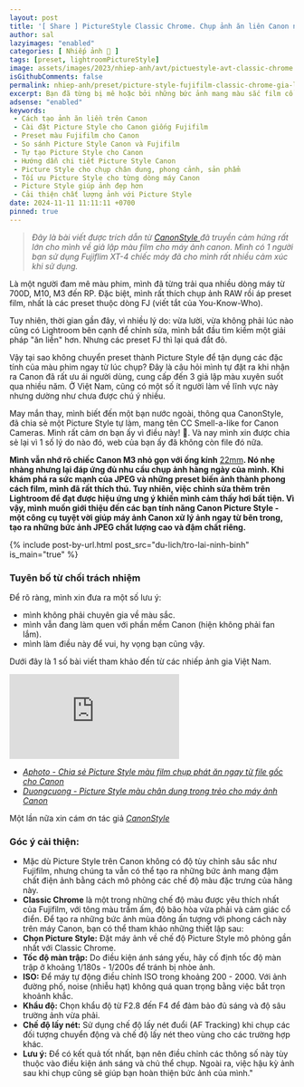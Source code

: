 ```yaml
---
layout: post
title: '[ Share ] PictureStyle Classic Chrome. Chụp ảnh ăn liên Canon như FujiFlim | Tải miễn phí'
author: sal
lazyimages: "enabled"
categories: [ Nhiếp ảnh 📸 ]
tags: [preset, lightroomPictureStyle]
image: assets/images/2023/nhiep-anh/avt/pictuestyle-avt-classic-chrome.webp
isGithubComments: false
permalink: nhiep-anh/preset/picture-style-fujifilm-classic-chrome-gia-lap-mau-phim-tren-canon
excerpt: Bạn đã từng bị mê hoặc bởi những bức ảnh mang màu sắc film cổ điển, trầm lắng và sâu lắng của máy ảnh Fujifilm? Giờ đây, bạn muốn tái tạo vẻ đẹp ấy trên chiếc Canon thân yêu của mình? Hãy cùng khám phá cách tạo ra những bức ảnh mang phong cách "Fuji-fied" ngay trên máy ảnh Canon thông qua việc tùy chỉnh Picture Style.
adsense: "enabled"
keywords:
 - Cách tạo ảnh ăn liền trên Canon
 - Cài đặt Picture Style cho Canon giống Fujifilm
 - Preset màu Fujifilm cho Canon
 - So sánh Picture Style Canon và Fujifilm
 - Tự tạo Picture Style cho Canon
 - Hướng dẫn chi tiết Picture Style Canon
 - Picture Style cho chụp chân dung, phong cảnh, sản phẩm
 - Tối ưu Picture Style cho từng dòng máy Canon
 - Picture Style giúp ảnh đẹp hơn
 - Cải thiện chất lượng ảnh với Picture Style
date: 2024-11-11 11:11:11 +0700
pinned: true
---
```


> _Đây là bài viết được trích dẫn từ_ [_CanonStyle_ ](https://www.canonstyle.com/blog/canassic-chrome-1/) _đã truyền cảm hứng rất lớn cho mình về giả lập màu film cho máy ảnh canon. Mình có 1 người bạn sử dụng Fujiflim XT-4 chiếc máy đã cho mình rất nhiều cảm xúc khi sử dụng._


Là một người đam mê màu phim, mình đã từng trải qua nhiều dòng máy từ 700D, M10, M3 đến RP. Đặc biệt, mình rất thích chụp ảnh RAW rồi áp preset film, nhất là các preset thuộc dòng FJ (viết tắt của You-Know-Who).

Tuy nhiên, thời gian gần đây, vì nhiều lý do: vừa lười, vừa không phải lúc nào cũng có Lightroom bên cạnh để chỉnh sửa, mình bắt đầu tìm kiếm một giải pháp "ăn liền" hơn. Nhưng các preset FJ thì lại quá đắt đỏ.

Vậy tại sao không chuyển preset thành Picture Style để tận dụng các đặc tính của màu phim ngay từ lúc chụp? Đây là câu hỏi mình tự đặt ra khi nhận ra Canon đã rất ưu ái người dùng, cung cấp đến 3 giả lập màu xuyên suốt qua nhiều năm. Ở Việt Nam, cũng có một số ít người làm về lĩnh vực này nhưng dường như chưa được chú ý nhiều.

May mắn thay, mình biết đến một bạn nước ngoài, thông qua CanonStyle, đã chia sẻ một Picture Style tự làm, mang tên CC Smell-a-like for Canon Cameras. Mình rất cảm ơn bạn ấy vì điều này! 🌟. Và nay mình xin được chia sẻ lại vì 1 số lý do nào đó, web của bạn ấy đã không còn file đó nữa.

**Mình vẫn nhớ rõ chiếc Canon M3 nhỏ gọn với ống kính** [22mm](https://anhhangxom.xyz/nhiep-anh/reviews/danh-gia-canon-ef-m-22mm-f2-ong-ke-bi-lang-quen)**. Nó nhẹ nhàng nhưng lại đáp ứng đủ nhu cầu chụp ảnh hàng ngày của mình. Khi khám phá ra sức mạnh của JPEG và những preset biến ảnh thành phong cách film, mình đã rất thích thú. Tuy nhiên, việc chỉnh sửa thêm trên Lightroom để đạt được hiệu ứng ưng ý khiến mình cảm thấy hơi bất tiện. Vì vậy, mình muốn giới thiệu đến các bạn tính năng Canon Picture Style - một công cụ tuyệt vời giúp máy ảnh Canon xử lý ảnh ngay từ bên trong, tạo ra những bức ảnh JPEG chất lượng cao và đậm chất riêng.**

{% include post-by-url.html post_src="du-lich/tro-lai-ninh-binh" is_main="true" %}

### **Tuyên bố từ chối trách nhiệm**

Để rõ ràng, mình xin đưa ra một số lưu ý:

*   mình không phải chuyên gia về màu sắc.
*   mình vẫn đang làm quen với phần mềm Canon (hiện không phải fan lắm).
*   mình làm điều này để vui, hy vọng bạn cũng vậy.

Dưới đây là 1 số bài viết tham khảo đến từ các nhiếp ảnh gia Việt Nam.


<div class="video-container">
<iframe src="https://www.youtube.com/embed/l1RndPxf9tA" title="Picture Style màu trong trẻo VIP cho canon, chụp phát ăn ngay từ file gốc JPG" frameborder="0" allow="accelerometer; autoplay; clipboard-write; encrypted-media; gyroscope; picture-in-picture; web-share" referrerpolicy="strict-origin-when-cross-origin" allowfullscreen></iframe></div>

*   [_Aphoto - Chia sẻ Picture Style màu film chụp phát ăn ngay từ file gốc cho Canon_](https://aphoto.vn/chia-se-picture-style-mau-film-chup-phat-an-ngay-tu-file-goc-cho-canon/)
*   [_Duongcuong -  Picture Style màu chân dung trong trẻo cho máy ảnh Canon_](https://duongcuong.com/picture-style-mau-chan-dung-trong-treo-cho-may-anh-canon/)

<style>
table{border-collapse:collapse;border-spacing:0;margin:0 auto;width:700px}table td,table th{border:1px solid #ccc;padding:10px}table th{background-color:#f3f3f3}@media only screen and (max-width:700px){table{margin:0 10px;width:auto}}@media only screen and (max-width:480px){table td,table th{display:block;border-bottom:none}table tr:last-child td{border-bottom:1px solid #ccc}}
#resultIm{display:none;}
</style>
<div id="table-download"></div>
<script>
let linkDownload="https://anhhangxom.gumroad.com/l/classic-chrome-picture-profile-canon";let h2=document.createElement("h2");h2.style.fontStyle="normal",h2.style.marginLeft="0",h2.style.marginRight="0",h2.style.textAlign="start";let strong=document.createElement("strong");strong.textContent="Tải về",h2.appendChild(strong);let p=document.createElement("p");p.style.textAlign="center";let em=document.createElement("em");em.textContent="(Nếu link tải kh\xf4ng hoạt động, c\xe1c bạn vui l\xf2ng comment b\xean dưới để được hỗ trợ sớm nhất)",p.appendChild(em);let table=document.createElement("table"),tr1=document.createElement("tr"),th1=document.createElement("th");th1.textContent="Upload";let td1=document.createElement("td");td1.textContent="AnhHangXom",tr1.appendChild(th1),tr1.appendChild(td1);let tr2=document.createElement("tr"),th2=document.createElement("th");th2.textContent="Tải về";let td2=document.createElement("td"),pResult=document.createElement("p");pResult.id="result";let aDownload=document.createElement("a");aDownload.href=linkDownload,aDownload.target="_blank",aDownload.classList.add("item-link","item-content","link","external"),aDownload.id="facebook",aDownload.textContent="Tải xuống",aDownload.onclick=function(t){getHrefOnclickAndRedirectWithLink(t)};let imgResultIm=document.createElement("img");imgResultIm.loading="lazy",imgResultIm.id="resultIm",imgResultIm.src="https://i.stack.imgur.com/SBv4T.gif",imgResultIm.alt="Computer man",imgResultIm.width="250",td2.appendChild(pResult),td2.appendChild(aDownload),td2.appendChild(imgResultIm),tr2.appendChild(th2),tr2.appendChild(td2);let tr3=document.createElement("tr"),th3=document.createElement("th");th3.textContent="Pass(Nếu có)";let td3=document.createElement("td");td3.textContent="anhhangxom.xyz",tr3.appendChild(th3),tr3.appendChild(td3),table.appendChild(tr1),table.appendChild(tr2),table.appendChild(tr3);let tableDownloadDiv=document.getElementById("table-download");tableDownloadDiv.appendChild(h2),tableDownloadDiv.appendChild(p),tableDownloadDiv.appendChild(table);
function redirect(){setInterval(myURL,5e3),document.getElementById("result").innerHTML="<b>🕵️ Đang tạo link tải. Bạn đợi tẹo nha ;)"}
function myURL(){document.location.href=linkDownload,toggleImage(),clearInterval(interval)}
function toggleImage() {document.getElementById("resultIm").style.display = "block";
}
</script>

Một lần nữa xin cám ơn tác giả [_CanonStyle_](https://www.canonstyle.com/blog/canassic-chrome-1/)

### Góc ý cải thiện:

 *   Mặc dù Picture Style trên Canon không có độ tùy chỉnh sâu sắc như Fujifilm, nhưng chúng ta vẫn có thể tạo ra những bức ảnh mang đậm chất điện ảnh bằng cách mô phỏng các chế độ màu đặc trưng của hãng này.
*   **Classic Chrome** là một trong những chế độ màu được yêu thích nhất của Fujifilm, với tông màu trầm ấm, độ bão hòa vừa phải và cảm giác cổ điển. Để tạo ra những bức ảnh mùa đông ấn tượng với phong cách này trên máy Canon, bạn có thể tham khảo những thiết lập sau:
*   **Chọn Picture Style:** Đặt máy ảnh về chế độ Picture Style mô phỏng gần nhất với Classic Chrome.
*   **Tốc độ màn trập:** Do điều kiện ánh sáng yếu, hãy cố định tốc độ màn trập ở khoảng 1/180s - 1/200s để tránh bị nhòe ảnh.
*   **ISO:** Để máy tự động điều chỉnh ISO trong khoảng 200 - 2000. Với ảnh đường phố, noise (nhiễu hạt) không quá quan trọng bằng việc bắt trọn khoảnh khắc.
*   **Khẩu độ:** Chọn khẩu độ từ F2.8 đến F4 để đảm bảo đủ sáng và độ sâu trường ảnh vừa phải.
*   **Chế độ lấy nét:** Sử dụng chế độ lấy nét đuổi (AF Tracking) khi chụp các đối tượng chuyển động và chế độ lấy nét theo vùng cho các trường hợp khác.
*   **Lưu ý:** Để có kết quả tốt nhất, bạn nên điều chỉnh các thông số này tùy thuộc vào điều kiện ánh sáng và chủ thể chụp. Ngoài ra, việc hậu kỳ ảnh sau khi chụp cũng sẽ giúp bạn hoàn thiện bức ảnh của mình."

